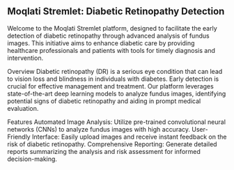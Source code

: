## Moqlati Stremlet: Diabetic Retinopathy Detection
Welcome to the Moqlati Stremlet platform, designed to facilitate the early detection of diabetic retinopathy through advanced analysis of fundus images. This initiative aims to enhance diabetic care by providing healthcare professionals and patients with tools for timely diagnosis and intervention.

Overview
Diabetic retinopathy (DR) is a serious eye condition that can lead to vision loss and blindness in individuals with diabetes. Early detection is crucial for effective management and treatment. Our platform leverages state-of-the-art deep learning models to analyze fundus images, identifying potential signs of diabetic retinopathy and aiding in prompt medical evaluation.

Features
Automated Image Analysis: Utilize pre-trained convolutional neural networks (CNNs) to analyze fundus images with high accuracy.
User-Friendly Interface: Easily upload images and receive instant feedback on the risk of diabetic retinopathy.
Comprehensive Reporting: Generate detailed reports summarizing the analysis and risk assessment for informed decision-making.
